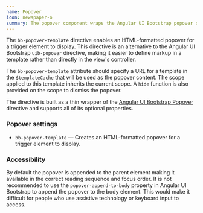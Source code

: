 ```yaml
---
name: Popover
icon: newspaper-o
summary: The popover component wraps the Angular UI Bootstrap popover directive to create an HTML-formatted popover that is displayed by a trigger element.
---
```


The `bb-popover-template` directive enables an HTML-formatted popover for a trigger element to display. This directive is an alternative to the Angular UI Bootstrap `uib-popover` directive, making it easier to define markup in a template rather than directly in the view's controller.

The `bb-popover-template` attribute should specify a URL for a template in the `$templateCache` that will be used as the popover content. The scope applied to this template inherits the current scope. A `hide` function is also
provided on the scope to dismiss the popover.

The directive is built as a thin wrapper of the [Angular UI Bootstrap Popover](http://angular-ui.github.io/bootstrap/) directive and supports all of its optional properties.

### Popover settings ###
- `bb-popover-template` &mdash; Creates an HTML-formatted popover for a trigger element to display.

### Accessibility ###

By default the popover is appended to the parent element making it available in the correct reading sequence and focus order. It is not recommended to use the `popover-append-to-body` property in Angular UI Bootstrap to append the popover to the body element. This would make it difficult for people who use assistive technology or keyboard input to access. 
